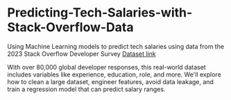 # Predicting-Tech-Salaries-with-Stack-Overflow-Data
Using Machine Learning models to predict tech salaries using data from the 2023 Stack Overflow Developer Survey [Dataset link](https://www.kaggle.com/code/sainihim/stack-overflow-2023-salary-prediciton)

With over 80,000 global developer responses, this real-world dataset includes variables like experience, education, role, and more. We'll explore how to clean a large dataset, engineer features, avoid data leakage, and train a regression model that can predict salary ranges.


